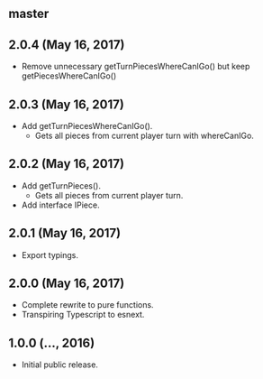 ## master

## 2.0.4 (May 16, 2017)

* Remove unnecessary getTurnPiecesWhereCanIGo()
    but keep getPiecesWhereCanIGo()

## 2.0.3 (May 16, 2017)

* Add getTurnPiecesWhereCanIGo().
    - Gets all pieces from current player turn with whereCanIGo.

## 2.0.2 (May 16, 2017)

* Add getTurnPieces().
    - Gets all pieces from current player turn.
* Add interface IPiece.

## 2.0.1 (May 16, 2017)

* Export typings.

## 2.0.0 (May 16, 2017)

* Complete rewrite to pure functions.
* Transpiring Typescript to esnext.

## 1.0.0 (..., 2016)

* Initial public release.
